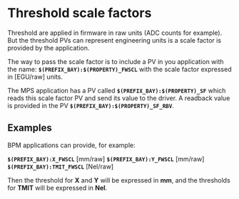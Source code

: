 # Threshold scale factors

Threshold are applied in firmware in raw units (ADC counts for example). But the threshold PVs can represent engineering units is a scale factor is provided by the application.

The way to pass the scale factor is to include a PV in you application with the name: **`$(PREFIX_BAY):$(PROPERTY)_FWSCL`** with the scale factor expressed in [EGU/raw] units.

The MPS application has a PV called **`$(PREFIX_BAY):$(PROPERTY)_SF`** which reads this scale factor PV and send its value to the driver. A readback value is provided in the PV **`$(PREFIX_BAY):$(PROPERTY)_SF_RBV`**.

## Examples

BPM applications can provide, for example:

**`$(PREFIX_BAY):X_FWSCL`** [mm/raw]
**`$(PREFIX_BAY):Y_FWSCL`** [mm/raw]
**`$(PREFIX_BAY):TMIT_FWSCL`** [Nel/raw]

Then the threshold for **X** and **Y** will be expressed in **mm**, and the thresholds for **TMIT** will be expressed in **Nel**.